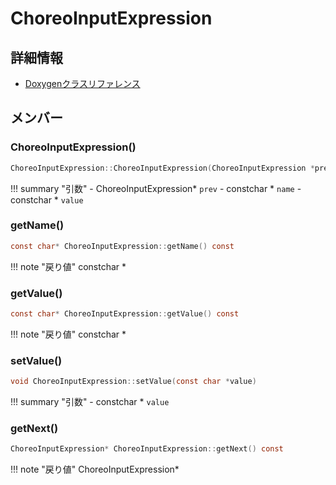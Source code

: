 # ChoreoInputExpression



## 詳細情報

- [Doxygenクラスリファレンス](https://lang-ship.com/reference/Arduino/latest/class_choreo_input_expression.html)

## メンバー

### ChoreoInputExpression()



```c
ChoreoInputExpression::ChoreoInputExpression(ChoreoInputExpression *prev, const char *name, const char *value)
```

!!! summary "引数"
	- ChoreoInputExpression* `prev` 
	- constchar * `name` 
	- constchar * `value` 



### getName()



```c
const char* ChoreoInputExpression::getName() const
```

!!! note "戻り値"
	constchar *



### getValue()



```c
const char* ChoreoInputExpression::getValue() const
```

!!! note "戻り値"
	constchar *



### setValue()



```c
void ChoreoInputExpression::setValue(const char *value)
```

!!! summary "引数"
	- constchar * `value` 



### getNext()



```c
ChoreoInputExpression* ChoreoInputExpression::getNext() const
```

!!! note "戻り値"
	ChoreoInputExpression*



